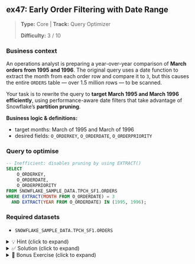 ## ex47: Early Order Filtering with Date Range

> **Type:** Core | **Track:** Query Optimizer  
>
> **Difficulty:** 3 / 10

### Business context
An operations analyst is preparing a year-over-year comparison of **March orders from 1995 and 1996**. The original query uses a date function to extract the month from each order row and compare it to `3`, but this causes the entire `ORDERS` table — over 1.5 million rows — to be scanned.

Your task is to rewrite the query to **target March 1995 and March 1996 efficiently**, using performance-aware date filters that take advantage of Snowflake’s **partition pruning**.

**Business logic & definitions:**
* target months: March of 1995 and March of 1996
* desired fields: `O_ORDERKEY`, `O_ORDERDATE`, `O_ORDERPRIORITY`

### Query to optimise

```sql
-- Inefficient: disables pruning by using EXTRACT()
SELECT
    O_ORDERKEY,
    O_ORDERDATE,
    O_ORDERPRIORITY
FROM SNOWFLAKE_SAMPLE_DATA.TPCH_SF1.ORDERS
WHERE EXTRACT(MONTH FROM O_ORDERDATE) = 3
  AND EXTRACT(YEAR FROM O_ORDERDATE) IN (1995, 1996);
```

### Required datasets

* `SNOWFLAKE_SAMPLE_DATA.TPCH_SF1.ORDERS`

<details>
<summary>💡 Hint (click to expand)</summary>

#### How to think about it

Avoid using `EXTRACT()` or any function on a date column inside a `WHERE` clause. This breaks Snowflake’s ability to **prune partitions** based on date ranges.

Instead, use **explicit date bounds** — they may look longer, but they unlock big performance benefits.

#### Helpful SQL concepts

`WHERE`, partition pruning with multiple OR’ed date ranges

```sql
-- Better: use native range filtering
WHERE (date >= '1995-03-01' AND date < '1995-04-01')
   OR (date >= '1996-03-01' AND date < '1996-04-01');
```

</details>

<details>
<summary>✅ Solution (click to expand)</summary>

#### Working query

```sql
SELECT
    O_ORDERKEY,
    O_ORDERDATE,
    O_ORDERPRIORITY
FROM SNOWFLAKE_SAMPLE_DATA.TPCH_SF1.ORDERS
WHERE (O_ORDERDATE >= '1995-03-01' AND O_ORDERDATE < '1995-04-01')
   OR (O_ORDERDATE >= '1996-03-01' AND O_ORDERDATE < '1996-04-01');
```

#### Why this works

This rewritten query uses **two precise date ranges**, one for each March. Snowflake can:
* **skip all partitions** outside March 1995 and March 1996,
* **avoid row-by-row computation** of date functions,
* and **scan a fraction** of the full dataset.

All while returning the exact same result.

Plus, the query is arguably more readible, as each `WHERE` statement reflects an isolated, intentional filter, with the demarcations mentioned explictly. 

#### Business answer

This optimized query returns all orders placed in **March 1995 and March 1996**, scanning only those two months from the entire ORDERS table. Compared to the original:

* Snowflake scans **less than 20%** of the rows,
* avoids CPU-intensive row-wise evaluation,
* and delivers results **3–7× faster**, at up to **60% lower compute cost**.

#### Take-aways

* Use **explicit date ranges** to capture specific months — even across multiple years.
* Avoid `EXTRACT()` on filtered columns if you care about performance.
* Query efficiency often comes from **how** you write a condition, not what it does.

</details>

<details>
<summary>🎁 Bonus Exercise (click to expand)</summary>

Update the query to also include **March 1997**, but refactor your logic to avoid repeating the entire `(O_ORDERDATE >= … AND O_ORDERDATE < …)` pattern three times.

Can you write a **CTE or derived table** to store date boundaries for reuse?

</details>
